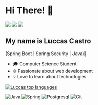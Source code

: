 <h1>Hi There! 👋</h1>

<a href="https://instagram.com/luccasocastro" target="_blank"><img src="https://img.shields.io/badge/-Instagram-%23E4405F?style=for-the-badge&logo=instagram&logoColor=white" target="_blank"></a>
<a href = "mailto:luccas.souza@mail.uft.edu.br"><img src="https://img.shields.io/badge/-Gmail-%23333?style=for-the-badge&logo=gmail&logoColor=white" target="_blank"></a>
<a href="https://www.linkedin.com/in/luccasocastro/" target="_blank"><img src="https://img.shields.io/badge/-LinkedIn-%230077B5?style=for-the-badge&logo=linkedin&logoColor=white" target="_blank"></a>

## My name is Luccas Castro
(Spring Boot | Spring Security | Java)🚀
- 🎓 Computer Science Student
- 🌐 Passionate about web development
- 💡 Love to learn about technologies

[![Luccas top languages](https://github-readme-stats.vercel.app/api/top-langs/?username=luccasocastro&hide=python&theme=tokyonight)](https://github.com/anuraghazra/github-readme-stats)

<p align="left">
  <img src="https://img.shields.io/badge/Java-ED8B00?style=for-the-badge&logo=java&logoColor=white" alt="Java">
  <img src="https://img.shields.io/badge/Spring-6DB33F?style=for-the-badge&logo=spring&logoColor=white" alt="Spring">
  <img src="https://img.shields.io/badge/PostgreSQL-316192?style=for-the-badge&logo=postgresql&logoColor=white" alt="Postgresql">
  <img src="https://img.shields.io/badge/GIT-E44C30?style=for-the-badge&logo=git&logoColor=white" alt="Git">
</p>
